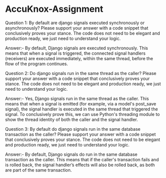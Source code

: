 # AccuKnox-Assignment

Question 1: By default are django signals executed synchronously or asynchronously? Please support your answer with a code snippet that conclusively proves your stance. The code does not need to be elegant and production ready, we just need to understand your logic.


Answer:- By default, Django signals are executed synchronously. This means that when a signal is triggered, the connected signal handlers (receivers) are executed immediately, within the same thread, before the flow of the program continues.

Question 2: Do django signals run in the same thread as the caller? Please support your answer with a code snippet that conclusively proves your stance. The code does not need to be elegant and production ready, we just need to understand your logic.

Answer:- Yes, Django signals run in the same thread as the caller. This means that when a signal is emitted (for example, via a model's post_save signal), the signal handler is executed in the same thread that triggered the signal.
To conclusively prove this, we can use Python's threading module to show the thread identity of both the caller and the signal handler.

Question 3: By default do django signals run in the same database transaction as the caller? Please support your answer with a code snippet that conclusively proves your stance. The code does not need to be elegant and production ready, we just need to understand your logic.

Answer:- By default, Django signals do run in the same database transaction as the caller. This means that if the caller's transaction fails and is rolled back, the signal handler’s effects will also be rolled back, as both are part of the same transaction.


